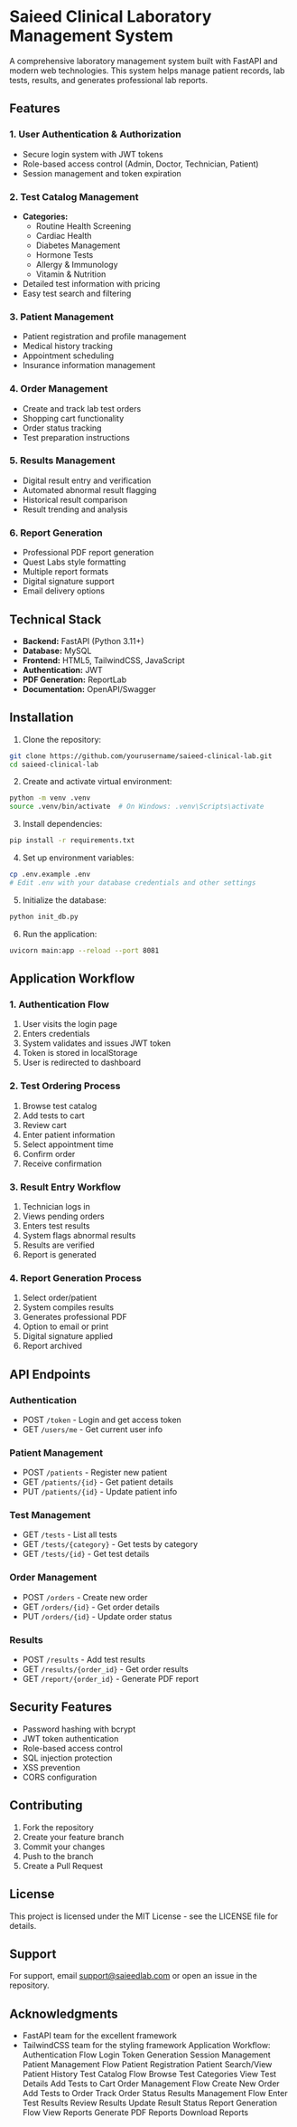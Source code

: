 # Saieed Clinical Laboratory Management System

A comprehensive laboratory management system built with FastAPI and modern web technologies. This system helps manage patient records, lab tests, results, and generates professional lab reports.

## Features

### 1. User Authentication & Authorization
- Secure login system with JWT tokens
- Role-based access control (Admin, Doctor, Technician, Patient)
- Session management and token expiration

### 2. Test Catalog Management
- **Categories:**
  - Routine Health Screening
  - Cardiac Health
  - Diabetes Management
  - Hormone Tests
  - Allergy & Immunology
  - Vitamin & Nutrition
- Detailed test information with pricing
- Easy test search and filtering

### 3. Patient Management
- Patient registration and profile management
- Medical history tracking
- Appointment scheduling
- Insurance information management

### 4. Order Management
- Create and track lab test orders
- Shopping cart functionality
- Order status tracking
- Test preparation instructions

### 5. Results Management
- Digital result entry and verification
- Automated abnormal result flagging
- Historical result comparison
- Result trending and analysis

### 6. Report Generation
- Professional PDF report generation
- Quest Labs style formatting
- Multiple report formats
- Digital signature support
- Email delivery options

## Technical Stack

- **Backend:** FastAPI (Python 3.11+)
- **Database:** MySQL
- **Frontend:** HTML5, TailwindCSS, JavaScript
- **Authentication:** JWT
- **PDF Generation:** ReportLab
- **Documentation:** OpenAPI/Swagger

## Installation

1. Clone the repository:
```bash
git clone https://github.com/yourusername/saieed-clinical-lab.git
cd saieed-clinical-lab
```

2. Create and activate virtual environment:
```bash
python -m venv .venv
source .venv/bin/activate  # On Windows: .venv\Scripts\activate
```

3. Install dependencies:
```bash
pip install -r requirements.txt
```

4. Set up environment variables:
```bash
cp .env.example .env
# Edit .env with your database credentials and other settings
```

5. Initialize the database:
```bash
python init_db.py
```

6. Run the application:
```bash
uvicorn main:app --reload --port 8081
```

## Application Workflow

### 1. Authentication Flow
1. User visits the login page
2. Enters credentials
3. System validates and issues JWT token
4. Token is stored in localStorage
5. User is redirected to dashboard

### 2. Test Ordering Process
1. Browse test catalog
2. Add tests to cart
3. Review cart
4. Enter patient information
5. Select appointment time
6. Confirm order
7. Receive confirmation

### 3. Result Entry Workflow
1. Technician logs in
2. Views pending orders
3. Enters test results
4. System flags abnormal results
5. Results are verified
6. Report is generated

### 4. Report Generation Process
1. Select order/patient
2. System compiles results
3. Generates professional PDF
4. Option to email or print
5. Digital signature applied
6. Report archived

## API Endpoints

### Authentication
- POST `/token` - Login and get access token
- GET `/users/me` - Get current user info

### Patient Management
- POST `/patients` - Register new patient
- GET `/patients/{id}` - Get patient details
- PUT `/patients/{id}` - Update patient info

### Test Management
- GET `/tests` - List all tests
- GET `/tests/{category}` - Get tests by category
- GET `/tests/{id}` - Get test details

### Order Management
- POST `/orders` - Create new order
- GET `/orders/{id}` - Get order details
- PUT `/orders/{id}` - Update order status

### Results
- POST `/results` - Add test results
- GET `/results/{order_id}` - Get order results
- GET `/report/{order_id}` - Generate PDF report

## Security Features

- Password hashing with bcrypt
- JWT token authentication
- Role-based access control
- SQL injection protection
- XSS prevention
- CORS configuration

## Contributing

1. Fork the repository
2. Create your feature branch
3. Commit your changes
4. Push to the branch
5. Create a Pull Request

## License

This project is licensed under the MIT License - see the LICENSE file for details.

## Support

For support, email support@saieedlab.com or open an issue in the repository.

## Acknowledgments


- FastAPI team for the excellent framework
- TailwindCSS team for the styling framework 
Application Workflow:
Authentication Flow
Login
Token Generation
Session Management
Patient Management Flow
Patient Registration
Patient Search/View
Patient History
Test Catalog Flow
Browse Test Categories
View Test Details
Add Tests to Cart
Order Management Flow
Create New Order
Add Tests to Order
Track Order Status
Results Management Flow
Enter Test Results
Review Results
Update Result Status
Report Generation Flow
View Reports
Generate PDF Reports
Download Reports